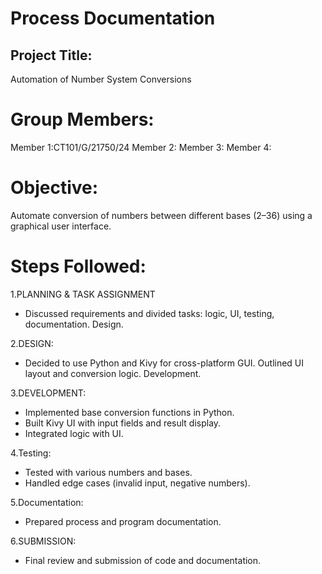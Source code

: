 # Process Documentation

## Project Title:
Automation of Number System Conversions

# Group Members:
Member 1:CT101/G/21750/24
Member 2:
Member 3:
Member 4:
# Objective:
Automate conversion of numbers between different bases (2–36) using a graphical user interface.

# Steps Followed:
1.PLANNING & TASK ASSIGNMENT 
* Discussed requirements and divided tasks: logic, UI, testing, documentation.
Design.

2.DESIGN:
* Decided to use Python and Kivy for cross-platform GUI.
Outlined UI layout and conversion logic.
Development.

3.DEVELOPMENT:
* Implemented base conversion functions in Python.
* Built Kivy UI with input fields and result display.
* Integrated logic with UI.

4.Testing:
* Tested with various numbers and bases.
* Handled edge cases (invalid input, negative numbers).

5.Documentation:
* Prepared process and program documentation.

6.SUBMISSION:
* Final review and submission of code and documentation.
